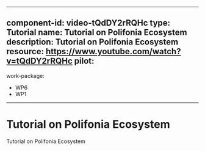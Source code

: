 
---
component-id: video-tQdDY2rRQHc
type: Tutorial
name: Tutorial on Polifonia Ecosystem
description: Tutorial on Polifonia Ecosystem
resource: https://www.youtube.com/watch?v=tQdDY2rRQHc
pilot:
- 
work-package:
- WP6
- WP1
---

# Tutorial on Polifonia Ecosystem

Tutorial on Polifonia Ecosystem

